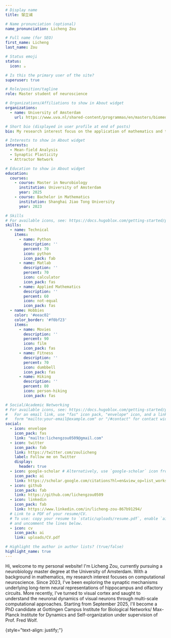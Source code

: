 ```yaml
---
# Display name
title: 邹立诚

# Name pronunciation (optional)
name_pronunciation: Licheng Zou

# Full name (for SEO)
first_name: Licheng
last_name: Zou

# Status emoji
status:
  icon: ☕️

# Is this the primary user of the site?
superuser: true

# Role/position/tagline
role: Master student of neuroscience

# Organizations/Affiliations to show in About widget
organizations:
  - name: University of Amsterdam
    url: https://www.uva.nl/shared-content/programmas/en/masters/biomedical-sciences-neurobiology/study-programme/cognitive-neurobiology-and-clinical-neurophysiology/cognitive-neurobiology-clinical-neurophysiology.html

# Short bio (displayed in user profile at end of posts)
bio: My research interest focus on the application of mathematics and theoretical physices to neuroscience, especially in the analysis of neuronal networks and the computational mechanisms of long-term memory and visual encoding.

# Interests to show in About widget
interests:
  - Mean-field Analysis
  - Synaptic Plasticity
  - Attractor Network

# Education to show in About widget
education:
  courses:
    - course: Master in Neurobiology
      institution: University of Amsterdam
      year: 2025
    - course: Bachelor in Mathematics
      institution: Shanghai Jiao Tong University
      year: 2023

# Skills
# For available icons, see: https://docs.hugoblox.com/getting-started/page-builder/#icons
skills:
  - name: Technical
    items:
      - name: Python
        description: ''
        percent: 70
        icon: python
        icon_pack: fab
      - name: Matlab
        description: ''
        percent: 70
        icon: calculator
        icon_pack: fas
      - name: Applied Mathematics
        description: ''
        percent: 60
        icon: not-equal
        icon_pack: fas
  - name: Hobbies
    color: '#eeac02'
    color_border: '#f0bf23'
    items:
      - name: Movies
        description: ''
        percent: 90
        icon: film
        icon_pack: fas
      - name: Fitness
        description: ''
        percent: 70
        icon: dumbbell
        icon_pack: fas
      - name: Hiking
        description: ''
        percent: 80
        icon: person-hiking
        icon_pack: fas

# Social/Academic Networking
# For available icons, see: https://docs.hugoblox.com/getting-started/page-builder/#icons
#   For an email link, use "fas" icon pack, "envelope" icon, and a link in the
#   form "mailto:your-email@example.com" or "/#contact" for contact widget.
social:
  - icon: envelope
    icon_pack: fas
    link: "mailto:lichengzou0509@gmail.com"
  - icon: twitter
    icon_pack: fab
    link: https://twitter.com/zoulicheng
    label: Follow me on Twitter
    display:
      header: true
  - icon: google-scholar # Alternatively, use `google-scholar` icon from `ai` icon pack
    icon_pack: ai
    link: https://scholar.google.com/citations?hl=en&view_op=list_works&gmla=AH70aAV4SaEIWCG47KpBD5pzgJod5gVyFbnMCjY7QV39CMWDqqtF4pWuyt78ixnXSTVcLP4Td-mvHs1zUfBt3N6BcT1j&user=KxgVoa4AAAAJ
  - icon: github
    icon_pack: fab
    link: https://github.com/lichengzou0509
  - icon: linkedin
    icon_pack: fab
    link: https://www.linkedin.com/in/licheng-zou-867b91294/
  # Link to a PDF of your resume/CV.
  # To use: copy your resume to `static/uploads/resume.pdf`, enable `ai` icons in `params.yaml`,
  # and uncomment the lines below.
  - icon: cv
    icon_pack: ai
    link: uploads/CV.pdf

# Highlight the author in author lists? (true/false)
highlight_name: true
---
```


Hi, welcome to my personal website! I'm Licheng Zou, currently pursuing a neurobiology master degree at the University of Amsterdam. With a background in mathematics, my research interest focuses on computational neuroscience. Since 2023, I've been exploring the synaptic mechanisms underlying long-term neural representations of hippocampus and olfactory circuits. More recently, I've turned to visual cortex and saught to understand the neuronal dynamics of visual neurons through multi-scale computational approaches. Starting from September 2025, I'll become a PhD candidate at Gottingen Campus Institute for Biological Networks/ Max-Planck Institute for Dynamics and Self-organization under supervision of Prof. Fred Wolf. 

{style="text-align: justify;"}
